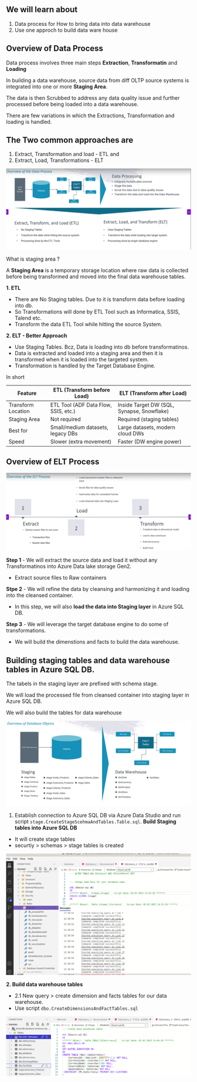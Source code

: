 We will learn about
---

1. Data process for How to bring data into data warehouse
2. Use one approch to build data ware house

Overview of Data Process
---

Data process involves three main steps **Extraction**, **Transformatin** and **Loading**

In building a data warehouse, source data from diff OLTP source systems is integrated into one or more **Staging Area**.

The data is then Scrubbed to address any data quality issue and further processed before being loaded into a data warehouse.

There are few variations in which the Extractions, Transformation and loading is handled.

The Two common approaches are
---

  1. Extract, Transformation and load - ETL and
  2. Extract, Load, Transformations - ELT

![alt text](approaches.png)

What is staging area ?

A **Staging Area** is a temporary storage location where raw data is collected before being transformed and moved into the final data warehouse tables.

**1. ETL**

- There are No Staging tables. Due to it is transform data before loading into db.
- So Transformations will done by ETL Tool such as Informatica, SSIS, Talend etc.
- Transform the data ETL Tool while hitting the source System.

**2. ELT - Better Approach**

- Use Staging Tables. Bcz, Data is loading into db before transformatinos.
- Data is extracted and loaded into a staging area and then it is transformed when it is loaded into the targeted system.
- Transformation is handled by the Target Database Engine.


In short

| Feature            | ETL (Transform before Load)          | ELT (Transform after Load)                 |
| ------------------ | ------------------------------------ | ------------------------------------------ |
| Transform Location | ETL Tool (ADF Data Flow, SSIS, etc.) | Inside Target DW (SQL, Synapse, Snowflake) |
| Staging Area       | Not required                         | Required (staging tables)                  |
| Best for           | Small/medium datasets, legacy DBs    | Large datasets, modern cloud DWs           |
| Speed              | Slower (extra movement)              | Faster (DW engine power)                   |


Overview of ELT Process
---


![alt text](EltProcess.png)

**Step 1** - We will extract the source data and load it without any Transformatinos into Azure Data lake storage Gen2. 

- Extract source files to Raw containers

**Stpe 2** - We will refine the data by cleansing and harmonizing it and loading into the cleansed container.

- In this step, we will also **load the data into Staging layer** in Azure SQL DB.

**Step 3** - We will leverage the target database engine to do some of transformations.

- We will build the dimenstions and facts to build the data warehouse.

Building staging tables and data warehouse tables in Azure SQL DB.
---

The tabels in the staging layer are prefixed with schema stage.

We will load the processed file from cleansed container into staging layer in Azure SQL DB.

We will also build the tables for data warehouse

![alt text](dbobject.png)

1. Establish connection to Azure SQL DB via Azure Data Studio and run script `stage.CreateStageScehmaAndTables.Table.sql`. **Build Staging tables into Azure SQL DB**
  - It will create stage tables 
  - securtiy > schemas > stage tables is created

  ![alt text](stagedb.png)

**2. Build data warehouse tables**

  - 2.1 New query > create dimension and facts tables for our data warehouse.
  - Use script `dbo.CreateDimensionsAndFactTables.sql`

  ![alt text](tabledw.png)

